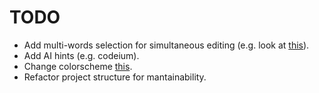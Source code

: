 # TODO

* Add multi-words selection for simultaneous editing (e.g. look at [this](https://github.com/mg979/vim-visual-multi)).
* Add AI hints (e.g. codeium).
* Change colorscheme [this](https://github.com/catppuccin/catppuccin).
* Refactor project structure for mantainability.

